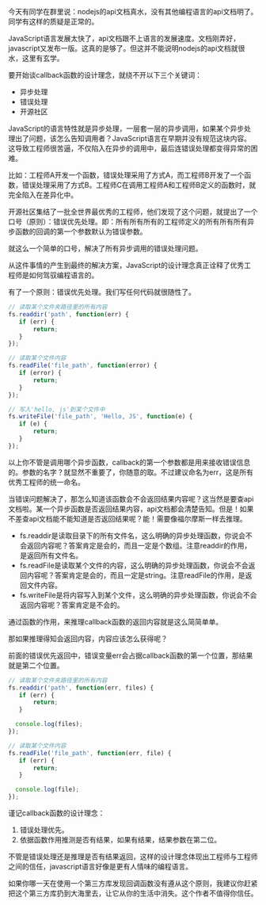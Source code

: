 
今天有同学在群里说：nodejs的api文档真水，没有其他编程语言的api文档明了。同学有这样的质疑是正常的。

JavaScript语言发展太快了，api文档跟不上语言的发展速度。文档刚弄好，javascript又发布一版。这真的是够了。但这并不能说明nodejs的api文档就很水，这里有玄学。

要开始谈callback函数的设计理念，就绕不开以下三个关键词：

- 异步处理
- 错误处理
- 开源社区

JavaScript的语言特性就是异步处理，一层套一层的异步调用，如果某个异步处理出了问题，该怎么告知调用者？JavaScript语言在早期并没有规范这块内容。这导致工程师很苦逼，不仅陷入在异步的调用中，最后连错误处理都变得异常的困难。

比如：工程师A开发一个函数，错误处理采用了方式A，而工程师B开发了一个函数，错误处理采用了方式B。工程师C在调用工程师A和工程师B定义的函数时，就完全陷入在差异化中。

开源社区集结了一批全世界最优秀的工程师，他们发现了这个问题，就提出了一个口号（原则）：错误优先处理。即：所有所有所有的工程师定义的所有所有所有异步函数的回调的第一个参数默认为错误参数。

就这么一个简单的口号，解决了所有异步调用的错误处理问题。

从这件事情的产生到最终的解决方案，JavaScript的设计理念真正诠释了优秀工程师是如何驾驭编程语言的。

有了一个原则：错误优先处理。我们写任何代码就很随性了。

```javascript
// 读取某个文件夹路径里的所有内容
fs.readdir('path', function(err) {
   if (err) {
       return;
   }
});
```

```javascript
// 读取某个文件内容
fs.readFile('file_path', function(error) {
   if (error) {
       return;
   }
});
```

```javascript
// 写入'hello, js'到某个文件中
fs.writeFile('file_path', 'Hello, JS', function(e) {
   if (e) {
       return;
   }
});
```

以上你不管是调用哪个异步函数，callback的第一个参数都是用来接收错误信息的。参数的名字？就显然不重要了，你随意的取。不过建议命名为err，这是所有优秀工程师的统一命名。

当错误问题解决了，那怎么知道该函数会不会返回结果内容呢？这当然是要查api文档啦。某一个异步函数是否返回结果内容，api文档都会清楚告知。但是！如果不差查api文档能不能知道是否返回结果呢？能！需要像福尔摩斯一样去推理。

- fs.readdir是读取目录下的所有文件名，这么明确的异步处理函数，你说会不会返回内容呢？答案肯定是会的，而且一定是个数组。注意readdir的作用，是返回所有文件名。
- fs.readFile是读取某个文件的内容，这么明确的异步处理函数，你说会不会返回内容呢？答案肯定是会的，而且一定是string。注意readFile的作用，是返回文件内容。
- fs.writeFile是将内容写入到某个文件，这么明确的异步处理函数，你说会不会返回内容呢？答案肯定是不会的。

通过函数的作用，来推理callback函数的返回内容就是这么简简单单。

那如果推理得知会返回内容，内容应该怎么获得呢？

前面的错误优先返回中，错误变量err会占据callback函数的第一个位置，那结果就是第二个位置。

```javascript
// 读取某个文件夹路径里的所有内容
fs.readdir('path', function(err, files) {
   if (err) {
       return;
   }

  console.log(files);
});
```

```javascript
// 读取某个文件内容
fs.readFile('file_path', function(err, file) {
   if (err) {
       return;
   }

  console.log(file);
});
```

谨记callback函数的设计理念：

1. 错误处理优先。
2. 依据函数作用推测是否有结果，如果有结果，结果参数在第二位。

不管是错误处理还是推理是否有结果返回，这样的设计理念体现出工程师与工程师之间的信任，javascript语言好像是更有人情味的编程语言。

如果你哪一天在使用一个第三方库发现回调函数没有遵从这个原则，我建议你赶紧把这个第三方库扔到大海里去，让它从你的生活中消失。这个作者不值得你信任。
